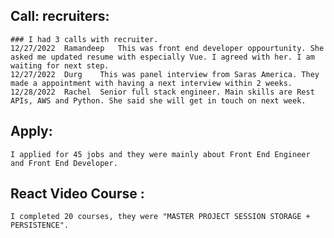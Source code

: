 
## Call: recruiters: 
	### I had 3 calls with recruiter.
	12/27/2022	Ramandeep	This was front end developer oppourtunity. She asked me updated resume with especially Vue. I agreed with her. I am waiting for next step.
	12/27/2022	Durg	This was panel interview from Saras America. They made a appointment with having a next interview within 2 weeks.
	12/28/2022	Rachel	Senior full stack engineer. Main skills are Rest APIs, AWS and Python. She said she will get in touch on next week.
	
## Apply:  
	I applied for 45 jobs and they were mainly about Front End Engineer and Front End Developer.

## React Video Course : 
	I completed 20 courses, they were "MASTER PROJECT SESSION STORAGE + PERSISTENCE".